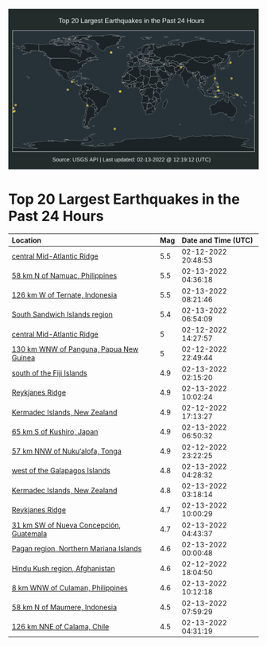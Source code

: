![Map](./map.png)

# Top 20 Largest Earthquakes in the Past 24 Hours

| Location | Mag | Date and Time (UTC) |
|:---|:---|:---|
| [central Mid-Atlantic Ridge](https://earthquake.usgs.gov/earthquakes/eventpage/us7000gkcm) | 5.5 | 02-12-2022 20:48:53 |
| [58 km N of Namuac, Philippines](https://earthquake.usgs.gov/earthquakes/eventpage/us7000gkf7) | 5.5 | 02-13-2022 04:36:18 |
| [126 km W of Ternate, Indonesia](https://earthquake.usgs.gov/earthquakes/eventpage/us7000gkgx) | 5.5 | 02-13-2022 08:21:46 |
| [South Sandwich Islands region](https://earthquake.usgs.gov/earthquakes/eventpage/us7000gkg0) | 5.4 | 02-13-2022 06:54:09 |
| [central Mid-Atlantic Ridge](https://earthquake.usgs.gov/earthquakes/eventpage/us7000gkab) | 5 | 02-12-2022 14:27:57 |
| [130 km WNW of Panguna, Papua New Guinea](https://earthquake.usgs.gov/earthquakes/eventpage/us7000gkdg) | 5 | 02-12-2022 22:49:44 |
| [south of the Fiji Islands](https://earthquake.usgs.gov/earthquakes/eventpage/us7000gkea) | 4.9 | 02-13-2022 02:15:20 |
| [Reykjanes Ridge](https://earthquake.usgs.gov/earthquakes/eventpage/us7000gkhr) | 4.9 | 02-13-2022 10:02:24 |
| [Kermadec Islands, New Zealand](https://earthquake.usgs.gov/earthquakes/eventpage/us7000gkb9) | 4.9 | 02-12-2022 17:13:27 |
| [65 km S of Kushiro, Japan](https://earthquake.usgs.gov/earthquakes/eventpage/us7000gkfy) | 4.9 | 02-13-2022 06:50:32 |
| [57 km NNW of Nuku‘alofa, Tonga](https://earthquake.usgs.gov/earthquakes/eventpage/us7000gkdr) | 4.9 | 02-12-2022 23:22:25 |
| [west of the Galapagos Islands](https://earthquake.usgs.gov/earthquakes/eventpage/us7000gkf6) | 4.8 | 02-13-2022 04:28:32 |
| [Kermadec Islands, New Zealand](https://earthquake.usgs.gov/earthquakes/eventpage/us7000gkeu) | 4.8 | 02-13-2022 03:18:14 |
| [Reykjanes Ridge](https://earthquake.usgs.gov/earthquakes/eventpage/us7000gkhl) | 4.7 | 02-13-2022 10:00:29 |
| [31 km SW of Nueva Concepción, Guatemala](https://earthquake.usgs.gov/earthquakes/eventpage/us7000gkfd) | 4.7 | 02-13-2022 04:43:37 |
| [Pagan region, Northern Mariana Islands](https://earthquake.usgs.gov/earthquakes/eventpage/us7000gkdv) | 4.6 | 02-13-2022 00:00:48 |
| [Hindu Kush region, Afghanistan](https://earthquake.usgs.gov/earthquakes/eventpage/us7000gkbj) | 4.6 | 02-12-2022 18:04:50 |
| [8 km WNW of Culaman, Philippines](https://earthquake.usgs.gov/earthquakes/eventpage/us7000gkhu) | 4.6 | 02-13-2022 10:12:18 |
| [58 km N of Maumere, Indonesia](https://earthquake.usgs.gov/earthquakes/eventpage/us7000gkgs) | 4.5 | 02-13-2022 07:59:29 |
| [126 km NNE of Calama, Chile](https://earthquake.usgs.gov/earthquakes/eventpage/us7000gkf2) | 4.5 | 02-13-2022 04:31:19 |
